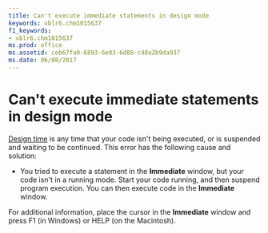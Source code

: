 ```yaml
---
title: Can't execute immediate statements in design mode
keywords: vblr6.chm1015637
f1_keywords:
- vblr6.chm1015637
ms.prod: office
ms.assetid: ceb67fa9-6893-6e03-6d88-c48a2b9da937
ms.date: 06/08/2017
---
```



# Can't execute immediate statements in design mode

[Design time](vbe-glossary.md) is any time that your code isn't being executed, or is suspended and waiting to be continued. This error has the following cause and solution:



- You tried to execute a statement in the **Immediate** window, but your code isn't in a running mode. Start your code running, and then suspend program execution. You can then execute code in the **Immediate** window.
    

For additional information, place the cursor in the **Immediate** window and press F1 (in Windows) or HELP (on the Macintosh).

